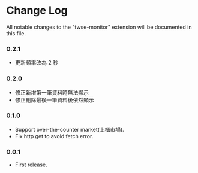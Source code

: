 # Change Log

All notable changes to the "twse-monitor" extension will be documented in this file.

### 0.2.1

- 更新頻率改為 2 秒

### 0.2.0

- 修正新增第一筆資料時無法顯示
- 修正刪除最後一筆資料後依然顯示

### 0.1.0

- Support over-the-counter market(上櫃市場).
- Fix http get to avoid fetch error.

### 0.0.1

- First release.
